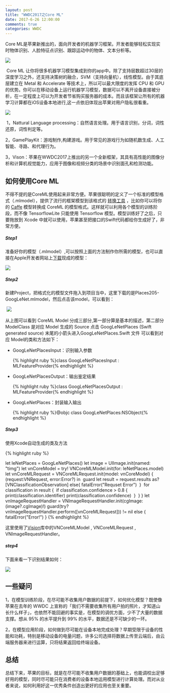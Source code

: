 ```yaml
---
layout: post
title: "WWDC2017之Core ML"
date: 2017-6-26 12:00:00
comments: true
categories: WWDC
---
```


Core ML是苹果新推出的，面向开发者的机器学习框架。开发者能够轻松实现实时物体识别、人脸特征点识别、跟踪运动中的物体、文本分析等。

![][image-1]

​ Core ML 让你将很多机器学习模型集成到你的app中。除了支持层数超过30层的深度学习之外，还支持决策树的融合，SVM（支持向量机），线性模型。由于其底层建立在 Metal 和 Accelerate 等技术上，所以可以最大限度的发挥 CPU 和 GPU 的优势。你可以在移动设备上运行机器学习模型，数据可以不离开设备直接被分析，在一定程度上可以为开发者节省购买服务器的成本。而且该框架让所有的机器学习计算都在iOS设备本地进行,这一点依旧体现出苹果对用户隐私很看重。

![][image-2]

​	1，Nattural Language processing：自然语言处理。用于语言识别，分词，词性还原，词性判定等。

​	2，GamePlayKit：游戏制作,构建游戏。用于常见的游戏行为如随机数生成、人工智能、寻路、和代理行为。

​	3，Vison：苹果在WWDC2017上推出的另一个全新框架，其具有高性能的图像分析和计算机视觉能力，应用于图像和视频分类的场景中识别面孔和检测功能。


## 如何使用Core ML

 不得不提的是CoreML使用起来非常方便。苹果很聪明的定义了一个标准的模型格式（.mlmodel），提供了流行的框架模型到该格式的 [转换工具][1] ，比如你可以将你的 [Caffe][2] 模型转换成 CoreML 的模型格式。这样就可以利用各个模型的训练阶段，而不像 TensorflowLite 只能使用 Tensorflow 模型。模型训练好了之后，只要拖放到 Xcode 中就可以使用，苹果甚至把接口的Swift代码都给你生成好了，非常方便。

##### Step1

 准备好你的模型（.mlmodel）,可以按照上面的方法制作你所需的模型，也可以直接在Apple开发者网站上[下载][3]现成的模型：

![][image-3]

##### Step2

​ 新建Project，把格式化的模型文件拖入到项目当中，这里下载的是Places205-GoogLeNet.mlmodel，然后点击该model，可以看到：

​     ![][image-4]

从上图可以看到 CoreML Model 分成三部分,第一部分算是基本的描述，第二部分 ModelClass 是对应 Model 生成的 Source 点击 GoogLeNetPlaces (Swift generated source) 末尾的小箭头进入GoogLeNetPlaces.Swift 文件 可以看到对应 Model的类和方法如下：

* GoogLeNetPlacesInput：识别输入参数

  {% highlight ruby %}class GoogLeNetPlacesInput : MLFeatureProvider{% endhighlight %}


* GoogLeNetPlacesOutput：输出鉴定结果

  {% highlight ruby %}class GoogLeNetPlacesOutput : MLFeatureProvider{% endhighlight %}

* GoogLeNetPlaces：封装输入输出

  {% highlight ruby %}@objc class GoogLeNetPlaces:NSObject{% endhighlight %} 

##### Step3

使用Xcode自动生成的类及方法

{% highlight ruby %}

let leNetPlaces = GoogLeNetPlaces()
let image = UIImage.init(named: "timg")
let vnCoreModel = try! VNCoreMLModel.init(for: leNetPlaces.model)
let vnCoreMLRequest = VNCoreMLRequest.init(model: vnCoreModel) { (request:VNRequest, error:Error?) in
​ guard let result = request.results as? [VNClassificationObservation] else{
​      fatalError("Requset Error")
​ }
​ for classification in result {
​     if classification.confidence \> 0.8 {
​         print(classification.identifier)
​         print(classification.confidence)
​     }
​ }
}
let vnImageRequestHandler = VNImageRequestHandler.init(cgImage: (image?.cgImage)!)
guard(try? vnImageRequestHandler.perform([vnCoreMLRequest])) != nil else {
 fatalError("Error!")
}
{% endhighlight %}

这里使用了[Vision][4]库中的VNCoreMLModel , VNCoreMLRequest , VNImageRequestHandler。

##### step4

下面来看一下识别结果如何：

![][image-5]



## 一些疑问

1，在模型训练阶段，在尽可能不收集用户数据的前提下，如何优化模型？既使像苹果在去年的 WWDC 上宣称的「我们不需要收集所有用户拍的照片，才知道山长什么样子」，也依然不能回避的事实是，在模型的调优方面，少不了大量的数据支撑。想从 95% 的水平提升到 99% 的水平，数据还是不可缺少的一环。

2，在模型应用阶段，如何做到尽可能在设备本地完成处理？早期受限于设备的性能和功耗，特别是移动设备的电量问题，许多公司选择将数据上传至云端后，由云端服务器来进行运算，只将结果返回给终端设备。



## 总结

总结下来，苹果的目标，就是在尽可能不收集用户数据的基础上，也能调校出足够好用的模型，同时尽可能只在消费者的设备本地运用模型进行计算处理。而对从业者来说，如何利用好这一优秀条件创造出更好的应用也至关重要。







[1]:	https://pypi.python.org/pypi/coremltools
[2]:	http://caffe.berkeleyvision.org/
[3]:	https://developer.apple.com/machine-learning/
[4]:	https://developer.apple.com/documentation/vision

[image-1]:	http://obon901vh.bkt.clouddn.com/wwdc2017-coreml.png
[image-2]:	http://obon901vh.bkt.clouddn.com/wwdc2017-frame.png
[image-3]:	http://obon901vh.bkt.clouddn.com/wwdc2017-mlmodels.png
[image-4]:	http://obon901vh.bkt.clouddn.com/wwdc2017-baseinfo.png
[image-5]:	http://obon901vh.bkt.clouddn.com/wwdc2017-result.png